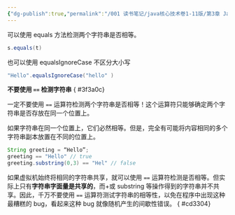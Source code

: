 ```yaml
---
{"dg-publish":true,"permalink":"/001 读书笔记/java核心技术卷1-11版/第3章 Java的基本程序设计结构/3.6 字符串/3.6.4 检测字符串是否相等/","created":"2024-04-15T15:49:24.752+08:00","updated":"2024-06-01T10:43:43.673+08:00"}
---
```


可以使用 equals 方法检测两个字符串是否相等。

```java
s.equals(t)
```

也可以使用 equalsIgnoreCase 不区分大小写

```java
"Hello".equalsIgnoreCase("hello" )
```

**不要使用 `==` 检测字符串**
{ #3f3a0c}


一定不要使用 `==` 运算符检测两个字符串是否相等！这个运算符只能够确定两个字符串是否存放在同一个位置上。

如果字符串在同一个位置上，它们必然相等。但是，完全有可能将内容相同的多个字符串副本放置在不同的位置上。

```java
String greeting = “Hello”;
greeting == "Hello" // true
greeting.substring(0,3) == "Hel" // false
```

如果虚拟机始终将相同的字符串共享，就可以使用 `==` 运算符检测是否相等。但实际上只有**字符串字面量是共享的**，而+或 substring 等操作得到的字符串并不共享。因此，千万不要使用 `==` 运算符测试字符串的相等性，以免在程序中出现这种最糟糕的 bug，看起来这种 bug 就像随机产生的间歇性错误。
{ #cd3304}

